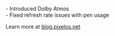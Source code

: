 \- Introduced Dolby Atmos  
\- Fixed refresh rate issues with  pen usage  

Learn more at [blog.pixelos.net](https://blog.pixelos.net/)